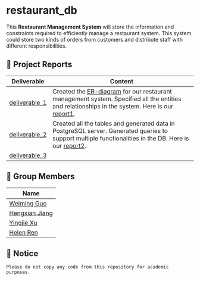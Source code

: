 # restaurant_db

This **Restaurant Management System** will store the information and constraints required to efficiently manage a restaurant system. This system could store two kinds of orders from customers and distribute staff with different responsibilities. 

## :rocket: ​Project Reports

| Deliverable                                                  | Content                                                      |
| ------------------------------------------------------------ | ------------------------------------------------------------ |
| [deliverable_1](https://github.com/yingjie-xu/restaurant_db/tree/master/deliverable_1) | Created the [ER-diagram](https://github.com/yingjie-xu/restaurant_db/blob/master/deliverable_1/ER_diagram_group62.pdf) for our restaurant management system. Specified all the entities and relationships in the system. Here is our [report1](https://github.com/yingjie-xu/restaurant_db/blob/master/deliverable_1/Deliverable1_group62_report.pdf). |
| [deliverable_2](https://github.com/yingjie-xu/restaurant_db/tree/master/deliverable_2) | Created all the tables and generated data in PostgreSQL server. Generated queries to support multiple functionalities in the DB. Here is our [report2](https://github.com/yingjie-xu/restaurant_db/blob/master/deliverable_2/Deliverable_2_Report(Group_62).pdf). |
| [deliverable_3](https://github.com/yingjie-xu/restaurant_db/tree/master/deliverable_3) |                                                              |

## :runner: Group Members

| Name                                            |
| ----------------------------------------------- |
| [Weiming Guo](https://github.com/weimingguo)    |
| [Hengxian Jiang](https://github.com/Stanleyjhx) |
| [Yingjie Xu](https://github.com/yingjie-xu)     |
| [Helen Ren](https://github.com/Helen-Ren-hub)   |

## :triangular_flag_on_post: Notice

```
Please do not copy any code from this repository for academic purposes.
```
